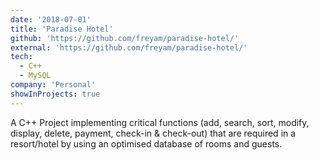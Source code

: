 ```yaml
---
date: '2018-07-01'
title: 'Paradise Hotel'
github: 'https://github.com/freyam/paradise-hotel/'
external: 'https://github.com/freyam/paradise-hotel/'
tech:
  - C++
  - MySQL
company: 'Personal'
showInProjects: true
---
```


A C++ Project implementing critical functions (add, search, sort, modify, display, delete, payment, check-in & check-out) that are required in a resort/hotel by using an optimised database of rooms and guests.
